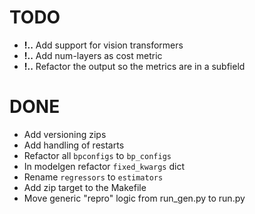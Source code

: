 # TODO
+ **!..** Add support for vision transformers
+ **!..** Add num-layers as cost metric
+ **!..** Refactor the output so the metrics are in a subfield


# DONE
+ Add versioning zips
+ Add handling of restarts
+ Refactor all `bpconfigs` to `bp_configs`
+ In modelgen refactor `fixed_kwargs` dict
+ Rename `regressors` to `estimators`
+ Add zip target to the Makefile
+ Move generic "repro" logic from run_gen.py to run.py
